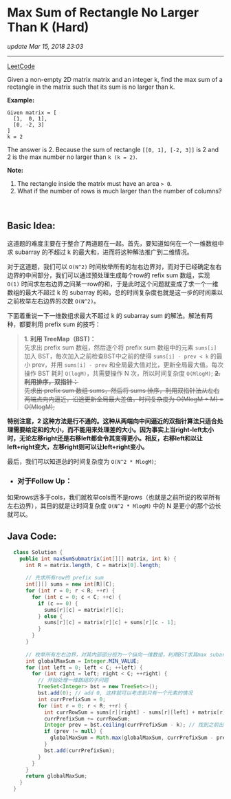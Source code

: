 # Max Sum of Rectangle No Larger Than K (Hard)
_update Mar 15, 2018 23:03_

---
[LeetCode](https://leetcode.com/problems/max-sum-of-rectangle-no-larger-than-k/description/)

Given a non-empty 2D matrix matrix and an integer k, find the max sum of a rectangle in the matrix such that its sum is no larger than k.

**Example:**   

    Given matrix = [
      [1,  0, 1],
      [0, -2, 3]
    ]
    k = 2
    
The answer is 2. Because the sum of rectangle `[[0, 1], [-2, 3]]` is 2 and 2 is the max number no larger than `k (k = 2)`.

**Note:**

1. The rectangle inside the matrix must have an area `> 0`.
2. What if the number of rows is much larger than the number of columns?

<br>

## Basic Idea:
这道题的难度主要在于整合了两道题在一起。首先，要知道如何在一个一维数组中求 subarray 的不超过 k 的最大和，进而将这种解法推广到二维情况。

对于这道题，我们可以 `O(N^2)` 时间枚举所有的左右边界对，而对于已经确定左右边界的中间部分，我们可以通过预处理生成每个row的 refix sum 数组，实现 `O(1)` 时间求左右边界之间某一row的和，于是此时这个问题就变成了求一个一维数组的最大不超过 k 的 subarray 的和，总的时间复杂度也就是这一步的时间乘以之前枚举左右边界的次数 `O(N^2)`。

下面着重说一下一维数组求最大不超过 k 的 subarray sum 的解法。解法有两种，都要利用 prefix sum 的技巧：
> **1. 利用 TreeMap（BST)：**   
先求出 prefix sum 数组，然后逐个将 prefix sum 数组中的元素 `sums[i]` 加入 BST，每次加入之前检查BST中之前的使得 `sums[i] - prev < k` 的最小 prev，并用 `sums[i] - prev` 和全局最大值对比，更新全局最大值。每次操作 BST 耗时 `O(logM)`，共需要操作 N 次，所以时间复杂度 `O(MlogM)`;
> ~~**2. 利用排序，双指针：**  
先求出 prefix sum 数组 sums，然后将 sums 排序，利用双指针法从左右两端点向内逼近，沿途更新全局最大差值，时间复杂度为 O(MlogM + M) = O(MlogM);~~  
 
**特别注意，2 这种方法是行不通的。这种从两端向中间逼近的双指针算法只适合处理需要给定和的大小，而不能用来处理差的大小。因为事实上当right-left太小时，无论左移right还是右移left都会令其变得更小。相反，右移left和以让left+right变大，左移right则可以让left+right变小。**


最后，我们可以知道总的时间复杂度为 `O(N^2 * MlogM)`;

* ### 对于Follow Up：
如果rows远多于cols，我们就枚举cols而不是rows（也就是之前所说的枚举所有左右边界），其目的就是让时间复杂度 `O(N^2 * MlogM)` 中的 N 是更小的那个边长就可以。

## Java Code:
```java
  class Solution {
    public int maxSumSubmatrix(int[][] matrix, int k) {
      int R = matrix.length, C = matrix[0].length;
      
      // 先求所有row的 prefix sum
      int[][] sums = new int[R][C];
      for (int r = 0; r < R; ++r) {
        for (int c = 0; c < C; ++c) {
          if (c == 0) {
            sums[r][c] = matrix[r][c];
          } else {
            sums[r][c] = matrix[r][c] + sums[r][c - 1];
          }
        }
      }
      
      // 枚举所有左右边界，对其内部部分视为一个纵向一维数组，利用BST求其max subarray sum 不大于 k
      int globalMaxSum = Integer.MIN_VALUE;
      for (int left = 0; left < C; ++left) {
        for (int right = left; right < C; ++right) {
          // 开始处理一维数组的子问题
          TreeSet<Integer> bst = new TreeSet<>();
          bst.add(0); // add 0, 这样就可以考虑到只有一个元素的情况
          int currPrefixSum = 0;
          for (int r = 0; r < R; ++r) {
            int currRowSum = sums[r][right] - sums[r][left] + matrix[r][left]; // 注意这里的技巧
            currPrefixSum += currRowSum;
            Integer prev = bst.ceiling(currPrefixSum - k); // 找到之前出现过的使得 currPrefixSum-prev<k 的最小prev
            if (prev != null) {
              globalMaxSum = Math.max(globalMaxSum, currPrefixSum - prev);
            }
            bst.add(currPrefixSum);
          }
        }
      }
      return globalMaxSum;
    }
  }
```
